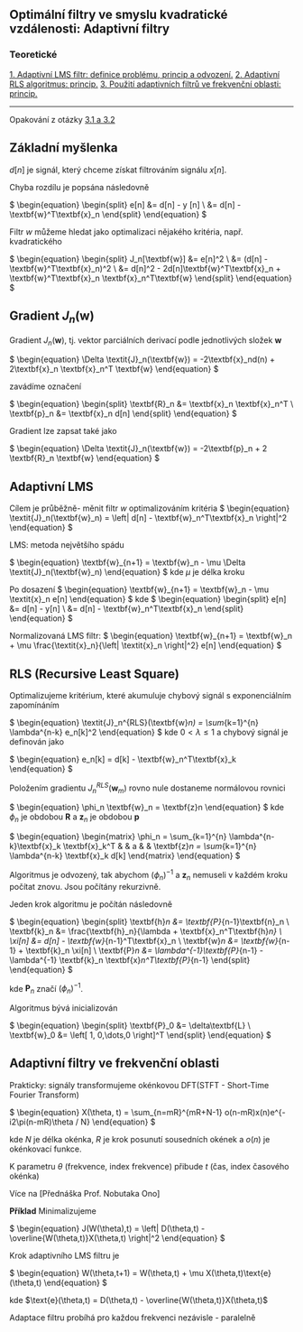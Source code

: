 ## Optimální filtry ve smyslu kvadratické vzdálenosti: Adaptivní filtry

### Teoretické

[1. Adaptivní LMS filtr: definice problému, princip a odvození.](./4T1.md#adaptivní-lms)
[2. Adaptivní RLS algoritmus: princip.](./4T1.md#rls-recursive-least-square)
[3. Použití adaptivních filtrů ve frekvenční oblasti: princip.](./4T1.md#adaptivní-filtry-ve-frekvenční-oblasti)

----

Opakování z otázky [3.1 a 3.2](./3T1_2.md) 

## **Základní myšlenka**

$d[n]$ je signál, který chceme získat filtrováním signálu $x[n]$.

Chyba rozdílu je popsána následovně

$
\begin{equation}
    \begin{split}
        e[n] &= d[n] - y [n]  \\
        &= d[n] - \textbf{w}^T\textbf{x}_n
    \end{split}
\end{equation}
$

Filtr *w* můžeme hledat jako optimalizaci nějakého kritéria, např. kvadratického

$
\begin{equation}
    \begin{split}
        J_n[\textbf{w}] &= e[n]^2  \\
        &= (d[n] - \textbf{w}^T\textbf{x}_n)^2 \\
        &= d[n]^2 - 2d[n]\textbf{w}^T\textbf{x}_n + \textbf{w}^T\textbf{x}_n \textbf{x}_n^T\textbf{w}
    \end{split}
\end{equation}
$

## **Gradient $\textit{J}_n$($\textbf{w}$)**

Gradient $\textit{J}_n$($\textbf{w}$), tj. vektor parciálních derivací podle jednotlivých složek $\textbf{w}$

$
\begin{equation}
    \Delta \textit{J}_n(\textbf{w}) = -2\textbf{x}_nd(n) + 2\textbf{x}_n \textbf{x}_n^T \textbf{w}
\end{equation}
$

zavádíme označení

$
\begin{equation}
    \begin{split}
        \textbf{R}_n &= \textbf{x}_n \textbf{x}_n^T \\
        \textbf{p}_n &= \textbf{x}_n d[n]
    \end{split}
\end{equation}
$

Gradient lze zapsat také jako

$
\begin{equation}
    \Delta \textit{J}_n(\textbf{w}) = -2\textbf{p}_n + 2 \textbf{R}_n \textbf{w}
\end{equation}
$

## **Adaptivní LMS**

Cílem je průběžně- měnit filtr $w$ optimalizováním kritéria
$
\begin{equation}
    \textit{J}_n(\textbf{w}_n) = \left| d[n] - \textbf{w}_n^T\textbf{x}_n \right|^2
\end{equation}
$

LMS: metoda největšího spádu

$
\begin{equation}
    \textbf{w}_{n+1} = \textbf{w}_n - \mu \Delta \textit{J}_n(\textbf{w}_n)
\end{equation}
$
kde $\mu$ je délka kroku

Po dosazení
$
\begin{equation}
    \textbf{w}_{n+1} = \textbf{w}_n - \mu \textit{x}_n e[n]
\end{equation}
$
kde
$
\begin{equation}
    \begin{split}
        e[n] &= d[n] - y[n] \\
            &= d[n] - \textbf{w}_n^T\textbf{x}_n
    \end{split}
\end{equation}
$

Normalizovaná LMS filtr:
$
\begin{equation}
    \textbf{w}_{n+1} = \textbf{w}_n + \mu \frac{\textit{x}_n}{\left\| \textit{x}_n \right\|^2} e[n]
\end{equation}
$

## **RLS (Recursive Least Square)**

Optimalizujeme kritérium, které akumuluje chybový signál s exponenciálním zapomínáním

$
\begin{equation}
    \textit{J}_n^{RLS}(\textbf{w}_n) = \sum_{k=1}^{n} \lambda^{n-k} e_n[k]^2
\end{equation}
$
kde $0 \lt \lambda \le 1$ a chybový signál je definován jako

$
\begin{equation}
    e_n[k] = d[k] - \textbf{w}_n^T\textbf{x}_k
\end{equation}
$

Položením gradientu $\textit{J}_n^{RLS}(\textbf{w}_m)$ rovno nule dostaneme normálovou rovnici

$
\begin{equation}
    \phi_n \textbf{w}_n = \textbf{z}n
\end{equation}
$
kde $\phi_n$ je obdobou $\textbf{R}$ a $\textbf{z}_n$ je obdobou $\textbf{p}$

$
\begin{equation}
\begin{matrix}
\phi_n = \sum_{k=1}^{n} \lambda^{n-k}\textbf{x}_k \textbf{x}_k^T &  & a &  & \textbf{z}_n = \sum_{k=1}^{n} \lambda^{n-k} \textbf{x}_k d[k]
\end{matrix}
\end{equation}
$

Algoritmus je odvozený, tak abychom $(\phi_n)^{-1}$ a $\textbf{z}_n$ nemuseli v každém kroku počítat znovu. Jsou počítány rekurzivně.

Jeden krok algoritmu je počítán následovně

$
\begin{equation}
    \begin{split}
        \textbf{h}_n &= \textbf{P}_{n-1}\textbf{n}_n \\
        \textbf{k}_n &= \frac{\textbf{h}_n}{\lambda + \textbf{x}_n^T\textbf{h}_n} \\
        \xi[n] &= d[n] - \textbf{w}_{n-1}^T\textbf{x}_n \\
        \textbf{w}_n &= \textbf{w}_{n-1} + \textbf{k}_n \xi[n] \\
        \textbf{P}_n &= \lambda^{-1}\textbf{P}_{n-1} - \lambda^{-1} \textbf{k}_n \textbf{x}_n^T\textbf{P}_{n-1}
    \end{split}
\end{equation}
$

kde $\textbf{P}_n$ značí $(\phi_n)^{-1}$.

Algoritmus bývá inicializován

$
\begin{equation}
    \begin{split}
        \textbf{P}_0 &= \delta\textbf{L} \\
        \textbf{w}_0 &= \left[ 1, 0,\dots,0 \right]^T
    \end{split}
\end{equation}
$

## **Adaptivní filtry ve frekvenční oblasti**

Prakticky: signály transformujeme okénkovou DFT(STFT - Short-Time Fourier Transform)

$
\begin{equation}
    X(\theta, t) = \sum_{n=mR}^{mR+N-1} o(n-mR)x(n)e^{-i2\pi(n-mR)\theta / N}
\end{equation}
$

kde $N$ je délka okénka, $R$ je krok posunutí sousedních okének a $o(n)$ je okénkovací funkce.

K parametru $\theta$ (frekvence, index frekvence) přibude $t$ (čas, index časového okénka)

Více na [Přednáška Prof. Nobutaka Ono]

**Příklad**
Minimalizujeme

$
\begin{equation}
    J(W(\theta),t) = \left| D(\theta,t) - \overline{W(\theta,t)}X(\theta,t) \right|^2
\end{equation}
$

Krok adaptivního LMS filtru je 

$
\begin{equation}
    W(\theta,t+1) = W(\theta,t) + \mu X(\theta,t)\text{e}(\theta,t)
\end{equation}
$

kde $\text{e}(\theta,t) = D(\theta,t) - \overline{W(\theta,t)}X(\theta,t)$

Adaptace filtru probíhá pro každou frekvenci nezávisle - paralelně